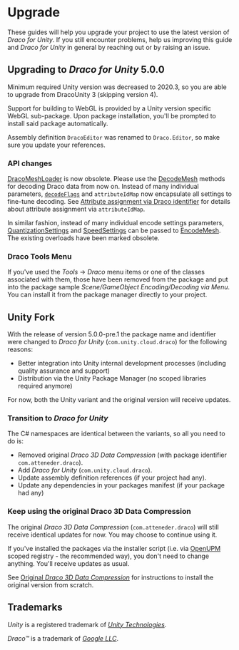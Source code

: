 # Upgrade

These guides will help you upgrade your project to use the latest version of *Draco for Unity*. If you still encounter problems, help us improving this guide and *Draco for Unity* in general by reaching out or by raising an issue.

## Upgrading to *Draco for Unity* 5.0.0

Minimum required Unity version was decreased to 2020.3, so you are able to upgrade from DracoUnity 3 (skipping version 4).

Support for building to WebGL is provided by a Unity version specific WebGL sub-package. Upon package installation, you'll be prompted to install said package automatically.

Assembly definition `DracoEditor` was renamed to `Draco.Editor`, so make sure you update your references.

### API changes

[DracoMeshLoader](xref:Draco.DracoMeshLoader) is now obsolete. Please use the [DecodeMesh](xref:Draco.DracoDecoder.DecodeMesh*) methods for decoding Draco data from now on. Instead of many individual parameters, [`decodeFlags`](xref:Draco.DecodeFlags) and `attributeIdMap` now encapsulate all settings to fine-tune decoding. See [Attribute assignment via Draco identifier](use-case-decoding.md#attribute-assignment-via-draco-identifier) for details about attribute assignment via `attributeIdMap`.

In similar fashion, instead of many individual encode settings parameters, [QuantizationSettings](xref:Draco.Encode.QuantizationSettings) and [SpeedSettings](xref:Draco.Encode.SpeedSettings) can be passed to [EncodeMesh](xref:Draco.Encode.DracoEncoder.EncodeMesh*). The existing overloads have been marked obsolete.

### Draco Tools Menu

If you've used the *Tools* -> *Draco* menu items or one of the classes associated with them, those have been removed from the package and put into the package sample *Scene/GameObject Encoding/Decoding via Menu*. You can install it from the package manager directly to your project.

## Unity Fork

With the release of version 5.0.0-pre.1 the package name and identifier were changed to *Draco for Unity* (`com.unity.cloud.draco`) for the following reasons:

- Better integration into Unity internal development processes (including quality assurance and support)
- Distribution via the Unity Package Manager (no scoped libraries required anymore)

For now, both the Unity variant and the original version will receive updates.

### Transition to *Draco for Unity*

The C# namespaces are identical between the variants, so all you need to do is:

- Removed original *Draco 3D Data Compression* (with package identifier `com.atteneder.draco`).
- Add *Draco for Unity* (`com.unity.cloud.draco`).
- Update assembly definition references (if your project had any).
- Update any dependencies in your packages manifest (if your package had any)

### Keep using the original Draco 3D Data Compression

The original *Draco 3D Data Compression* (`com.atteneder.draco`) will still receive identical updates for now. You may choose to continue using it.

If you've installed the packages via the installer script (i.e. via [OpenUPM][OpenUPM] scoped registry - the recommended way), you don't need to change anything. You'll receive updates as usual.

See [Original *Draco 3D Data Compression*](./original.md) for instructions to install the original version from scratch.

## Trademarks

*Unity* is a registered trademark of [*Unity Technologies*][unity].

*Draco&trade;* is a trademark of [*Google LLC*][GoogleLLC].

[GoogleLLC]: https://about.google/
[OpenUPM]: https://openupm.com/
[unity]: https://unity.com
